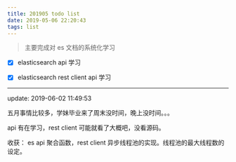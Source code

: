 ```yaml
---
title: 201905 todo list
date: 2019-05-06 22:20:43
tags: list
---
```

> 主要完成对 es 文档的系统化学习

- [x] elasticsearch api 学习
- [x] elasticsearch rest client api 学习


---------------------------------------------

update: 2019-06-02 11:49:53

五月事情比较多，学妹毕业来了周末没时间，晚上没时间。。。

api 有在学习，rest client  可能就看了大概吧，没看源码。


收获： es api 聚合函数，rest client 异步线程池的实现。线程池的最大线程数的设定。


